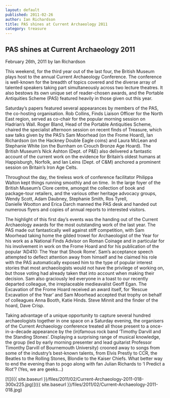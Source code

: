 ```yaml
---
layout: default
published: 2011-02-26
author: Ian Richardson
title: PAS shines at Current Archaeology 2011
category: treasure
---
```

PAS shines at Current Archaeology 2011
--------------------------------------

February 26th, 2011 by Ian Richardson

This weekend, for the third year out of the last four, the British Museum plays host to the annual Current Archaeology Conference. The conference is well-known for the breadth of topics covered and the diverse array of talented speakers taking part simultaneously across two lecture theatres. It also bestows its own unique set of reader-chosen awards, and the Portable Antiquities Scheme (PAS) featured heavily in those given out this year.

Saturday’s papers featured several appearances by members of the PAS, the co-hosting organisation. Rob Collins, Finds Liaison Officer for the North East region, served as co-chair for the popular morning session on Hadrian’s Wall. Roger Bland, Head of the Portable Antiquities Scheme, chaired the specialist afternoon session on recent finds of Treasure, which saw talks given by the PAS’s Sam Moorhead (on the Frome Hoard), Ian Richardson (on the Hackney Double Eagle coins) and Laura McLean and Stephanie White (on the Burnham on Crouch Bronze Age Hoard). The British Museum’s Nick Ashton (Dept. of P&E) also delivered a fantastic account of the current work on the evidence for Britain’s oldest humans at Happisburgh, Norfolk, and Ian Leins (Dept. of C&M) anchored a prominent session on Britain’s Iron Age Celts.

Throughout the day, the tireless work of conference facilitator Philippa Walton kept things running smoothly and on time.  In the large foyer of the British Museum’s Clore centre, amongst the collection of book and package-tour retailers, and the various other heritage advocacy groups, Wendy Scott, Adam Daubney, Stephanie Smith, Ros Tyrell, Danielle Wootton and Erica Darch manned the PAS desk and handed out numerous flyers and copies of annual reports to interested visitors.

The highlight of this first day’s events was the handing out of the Current Archaeology awards for the most outstanding work of the last year. The PAS made out fantastically well against stiff competition, with Sam Moorhead taking home the gilded trowel for Archaeologist of the Year for his work as a National Finds Advisor on Roman Coinage and in particular for his involvement in work on the Frome Hoard and for his publication of the popular ‘AD410: The Year that Shook Rome’. Sam’s acceptance speech attempted to deflect attention away from himself and he claimed his role with the PAS automatically exposed him to the type of popular interest stories that most archaeologists would not have the privilege of working on, but those voting had already taken that into account when making their decision. Sam also graciously led everyone in a toast to our recently departed colleague, the irreplaceable medieavalist Geoff Egan. The Excavation of the Frome Hoard received an award itself, for ‘Rescue Excavation of the Year’ and Sam Moorhead accepted that trophy on behalf of colleagues Anna Booth, Katie Hinds. Steve Minnit and the finder of the hoard, Dave Crisp.

Taking advantage of a unique opportunity to capture several hundred archaeologists together in one space on a Saturday evening, the organisers of the Current Archaeology conference treated all those present to a once-in-a-decade appearance by the (in)famous rock band ‘Timothy Darvill and the Standing Stones’. Displaying a surprising range of musical knowledge, the group (led by early morning presenter and lead guitarist Professor Timonthy Darvill of Bournemouth University) crooned away to songs from some of the industry’s best-known talents, from Elvis Prestly to CCR, the Beatles to the Rolling Stones, Blondie to the Kaiser Chiefs. What better way to end the evening than to pogo along with fan Julian Richards to ‘I Predict a Riot’? (Yes, we are geeks…)

[![]({{ site.baseurl }}/files/2011/02/Current-Archaeology-2011-018-300x225.jpg)]({{ site.baseurl }}/files/2011/02/Current-Archaeology-2011-018.jpg)